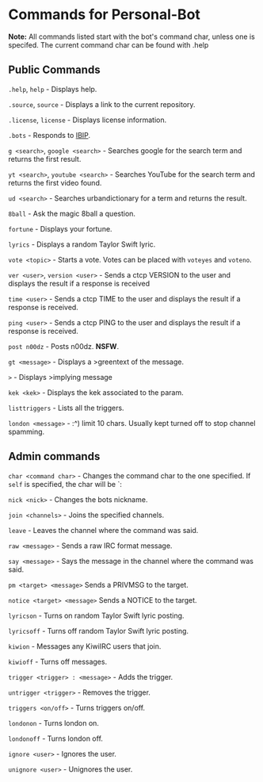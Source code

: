 # Commands for Personal-Bot

**Note:** All commands listed start with the bot's command char, unless one is specifed. 
The current command char can be found with .help

## Public Commands

`.help`, `help` - Displays help.

`.source`, `source` - Displays a link to the current repository.

`.license`, `license` - Displays license information.

`.bots` - Responds to [IBIP](https://github.com/Teknikode/IBIP).

`g <search>`, `google <search>` - Searches google for the search term and returns the first result.

`yt <search>`, `youtube <search>` - Searches YouTube for the search term and returns the first video found. 

`ud <search>` - Searches urbandictionary for a term and returns the result.

`8ball` - Ask the magic 8ball a question.

`fortune` - Displays your fortune.

`lyrics` - Displays a random Taylor Swift lyric.

`vote <topic>` - Starts a vote. Votes can be placed with `voteyes` and `voteno`.

`ver <user>`, `version <user>` - Sends a ctcp VERSION to the user and displays the result if a response is received 

`time <user>` - Sends a ctcp TIME to the user and displays the result if a response is received.

`ping <user>` - Sends a ctcp PING to the user and displays the result if a response is received.

`post n00dz` - Posts n00dz. **NSFW**.

`gt <message>` - Displays a >greentext of the message.

`>` - Displays >implying message

`kek <kek>` - Displays the kek associated to the param.

`listtriggers` - Lists all the triggers.

`london <message>` - :^) limit 10 chars. Usually kept turned off to stop channel spamming.

## Admin commands

`char <command char>` - Changes the command char to the one specified. If `self` is specified, the char will be `<nickname>:

`nick <nick>` - Changes the bots nickname.

`join <channels>` - Joins the specified channels.

`leave` - Leaves the channel where the command was said.

`raw <message>` - Sends a raw IRC format message.

`say <message>` - Says the message in the channel where the command was said.

`pm <target> <message>` Sends a PRIVMSG to the target.

`notice <target> <message>` Sends a NOTICE to the target.

`lyricson` - Turns on random Taylor Swift lyric posting.

`lyricsoff` - Turns off random Taylor Swift lyric posting.

`kiwion` - Messages any KiwiIRC users that join.

`kiwioff` - Turns off messages.

`trigger <trigger> : <message>` - Adds the trigger.

`untrigger <trigger>` - Removes the trigger.

`triggers <on/off>` - Turns triggers on/off.

`londonon` - Turns london on.

`londonoff` - Turns london off.

`ignore <user>` - Ignores the user.

`unignore <user>` - Unignores the user.